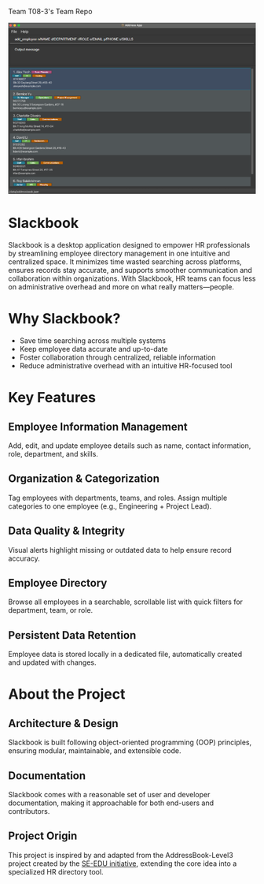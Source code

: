 Team T08-3's Team Repo

![Ui](docs/images/Ui.png)

# Slackbook

Slackbook is a desktop application designed to empower HR professionals by streamlining employee directory management in one intuitive and centralized space.
It minimizes time wasted searching across platforms, ensures records stay accurate, and supports smoother communication and collaboration within organizations.
With Slackbook, HR teams can focus less on administrative overhead and more on what really matters—people.

# Why Slackbook?

- Save time searching across multiple systems
- Keep employee data accurate and up-to-date
- Foster collaboration through centralized, reliable information
- Reduce administrative overhead with an intuitive HR-focused tool

# Key Features

## Employee Information Management

Add, edit, and update employee details such as name, contact information, role, department, and skills.

## Organization & Categorization

Tag employees with departments, teams, and roles. Assign multiple categories to one employee (e.g., Engineering + Project Lead).

## Data Quality & Integrity

Visual alerts highlight missing or outdated data to help ensure record accuracy.

## Employee Directory

Browse all employees in a searchable, scrollable list with quick filters for department, team, or role.

## Persistent Data Retention

Employee data is stored locally in a dedicated file, automatically created and updated with changes.

# About the Project

## Architecture & Design

Slackbook is built following object-oriented programming (OOP) principles, ensuring modular, maintainable, and extensible code.

## Documentation

Slackbook comes with a reasonable set of user and developer documentation, making it approachable for both end-users and contributors.

## Project Origin

This project is inspired by and adapted from the AddressBook-Level3 project created by the [SE-EDU initiative](https://se-education.org), extending the core idea into a specialized HR directory tool.
